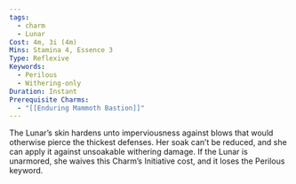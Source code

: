 ```yaml
---
tags:
  - charm
  - Lunar
Cost: 4m, 3i (4m)
Mins: Stamina 4, Essence 3
Type: Reflexive
Keywords:
  - Perilous
  - Withering-only
Duration: Instant
Prerequisite Charms:
  - "[[Enduring Mammoth Bastion]]"
---
```

The Lunar’s skin hardens unto imperviousness against blows that would otherwise pierce the thickest defenses. Her soak can’t be reduced, and she can apply it against unsoakable withering damage. If the Lunar is unarmored, she waives this Charm’s Initiative cost, and it loses the Perilous keyword.